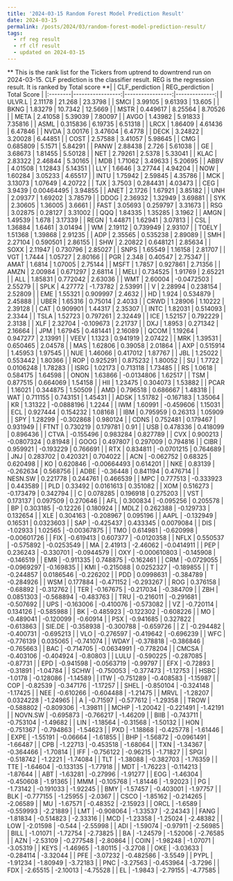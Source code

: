 ```yaml
---
title: '2024-03-15 Random Forest Model Prediction Result'
date: 2024-03-15
permalink: /posts/2024/03/random-forest-model-prediction-result/
tags:
  - rf reg result
  - rf clf result
  - updated on 2024-03-15
---
```


** This is the rank list for the Tickers from uptrend to downtrend run on 2024-03-15. CLF prediction is the classifier result. REG is the regression result. It is ranked by Total score **|         |   CLF_perdiction |   REG_perdiction |   Total Score |
|:--------|-----------------:|-----------------:|--------------:|
| ULVR.L  |      2.11178     |      21.268      |   23.3798     |
| SMCI    |      3.99105     |       9.61393    |   13.605      |
| BKNG    |      1.83279     |      10.7342     |   12.5669     |
| MSTR    |      0.449617    |       8.25564    |    8.70526    |
| META    |      2.41058     |       5.39039    |    7.80097    |
| AVGO    |      1.43982     |       5.91833    |    7.35816    |
| ASML    |      0.315836    |       6.19735    |    6.51318    |
| LRCX    |      1.86409     |       4.61436    |    6.47846    |
| NVDA    |      3.00176     |       3.47604    |    6.4778     |
| DECK    |      3.24822     |       3.20028    |    6.44851    |
| COST    |      2.57588     |       3.41057    |    5.98645    |
| CMG     |      0.685809    |       5.1571     |    5.84291    |
| PANW    |      2.88438     |       2.726      |    5.61038    |
| GE      |      3.68673     |       1.81455    |    5.50128    |
| NET     |      2.79261     |       2.5378     |    5.33041    |
| KLAC    |      2.83322     |       2.46844    |    5.30165    |
| MDB     |      1.71062     |       3.49633    |    5.20695    |
| ABBV    |      4.01508     |       1.12843    |    5.14351    |
| LLY     |      1.6646      |       3.27744    |    4.94204    |
| NOW     |      1.60284     |       3.05233    |    4.65517    |
| INTU    |      1.75942     |       2.59845    |    4.35786    |
| MCK     |      3.13073     |       1.07649    |    4.20722    |
| TJX     |      3.7503      |       0.284431   |    4.03473    |
| CEG     |      3.9439      |       0.00464495 |    3.94855    |
| ANET    |      2.1726      |       1.67921    |    3.85182    |
| UNH     |      2.09377     |       1.69202    |    3.78579    |
| DDOG    |      2.36932     |       1.32949    |    3.69881    |
| SYK     |      2.30605     |       1.36005    |    3.6661     |
| FAST    |      3.05693     |       0.259797   |    3.31673    |
| RSG     |      3.02875     |       0.28127    |    3.31002    |
| QQQ     |      1.84335     |       1.35285    |    3.1962     |
| AMGN    |      1.49539     |       1.678      |    3.17339    |
| REGN    |      1.44871     |       1.62941    |    3.07813    |
| CSL     |      1.36884     |       1.6461     |    3.01494    |
| WM      |      2.19112     |       0.739949   |    2.93107    |
| TOELY   |      1.51368     |       1.39868    |    2.91235    |
| ADP     |      2.35565     |       0.535238   |    2.89089    |
| SMH     |      2.27104     |       0.590501   |    2.86155    |
| SHW     |      2.20822     |       0.648121   |    2.85634    |
| SOXX    |      2.11947     |       0.730796   |    2.85027    |
| SNPS    |      1.65549     |       1.16158    |    2.81707    |
| VGT     |      1.7444      |       1.05727    |    2.80166    |
| PGR     |      2.348       |       0.40547    |    2.75347    |
| AMAT    |      1.6814      |       1.07005    |    2.75144    |
| MSFT    |      1.7857      |       0.927861   |    2.71356    |
| AMZN    |      2.00984     |       0.671297   |    2.68114    |
| MELI    |      0.734525    |       1.91769    |    2.65221    |
| ALL     |      1.85831     |       0.772042   |    2.63036    |
| WMT     |      2.60004     |      -0.0472503  |    2.55279    |
| SPLK    |      4.27772     |      -1.73782    |    2.53991    |
| V       |      2.28994     |       0.238154   |    2.52809    |
| EME     |      1.55321     |       0.909997   |    2.4632     |
| HD      |      1.924       |       0.534879   |    2.45888    |
| UBER    |      1.65316     |       0.75014    |    2.4033     |
| CRWD    |      1.28906     |       1.10222    |    2.39128    |
| CAT     |      0.909901    |       1.44317    |    2.35307    |
| INTC    |      1.82031     |       0.514093   |    2.3344     |
| TSLA    |      1.52723     |       0.797261   |    2.32449    |
| ICE     |      1.52157     |       0.792229   |    2.3138     |
| XLF     |      2.32704     |      -0.109673   |    2.21737    |
| DXJ     |      1.8953      |       0.271342   |    2.16664    |
| JPM     |      1.67945     |       0.481441   |    2.16089    |
| QCOM    |      1.19264     |       0.947277   |    2.13991    |
| VEEV    |      1.1323      |       0.941919   |    2.07422    |
| MRK     |      1.39531     |       0.650465   |    2.04578    |
| MAS     |      1.62806     |       0.39058    |    2.01864    |
| AXP     |      0.515914    |       1.45953    |    1.97545    |
| NUE     |      1.46066     |       0.417012   |    1.87767    |
| JBL     |      1.25022     |       0.553442   |    1.80366    |
| ROP     |      0.925291    |       0.875232   |    1.80052    |
| SU      |      1.7722      |       0.0106248  |    1.78283    |
| ISRG    |      1.02173     |       0.713118   |    1.73485    |
| RS      |      1.0618      |       0.584175   |    1.64598    |
| ONON    |      1.63866     |      -0.0134806  |    1.62517    |
| TSM     |      0.877515    |       0.664069   |    1.54158    |
| HII     |      1.23475     |       0.304073   |    1.53882    |
| PCAR    |      1.16021     |       0.344875   |    1.50509    |
| AMD     |      0.796518    |       0.686667   |    1.48318    |
| WAT     |      0.711155    |       0.743151   |    1.45431    |
| ADSK    |      1.51782     |      -0.167183   |    1.35064    |
| KR      |      1.31322     |      -0.0888196  |    1.2244     |
| IWM     |      1.60991     |      -0.459606   |    1.15031    |
| ECL     |      0.927444    |       0.154232   |    1.08168    |
| IBM     |      0.795959    |       0.26313    |    1.05909    |
| SPY     |      1.28299     |      -0.302868   |    0.980124   |
| CDNS    |      0.752481    |       0.179467   |    0.931949   |
| FTNT    |      0.730219    |       0.179781   |    0.91       |
| USB     |      0.478336    |       0.418099   |    0.896436   |
| CTVA    |     -0.155496    |       0.983284   |    0.827789   |
| CVX     |      0.900213    |      -0.0807324  |    0.81948    |
| GOOG    |      0.497807    |       0.297009   |    0.794816   |
| CIBR    |      0.959921    |      -0.193229   |    0.766691   |
| RTX     |      0.834811    |      -0.0701215  |    0.764689   |
| JNJ     |      0.283702    |       0.420321   |    0.704022   |
| ACN     |     -0.062752    |       0.68325    |    0.620498   |
| KO      |      0.620846    |      -0.00664493 |    0.614201   |
| NKE     |      0.83139     |      -0.262634   |    0.568756   |
| ADBE    |     -0.36448     |       0.841194   |    0.476714   |
| NESN.SW |      0.221778    |       0.244761   |    0.466539   |
| MPC     |      0.777513    |      -0.333923   |    0.443589   |
| PLD     |      0.33492     |       0.0161613  |    0.351082   |
| XOM     |      0.516273    |      -0.173479   |    0.342794   |
| C       |      0.078285    |       0.196918   |    0.275203   |
| VST     |      0.173137    |       0.097509   |    0.270646   |
| AFL     |      0.300834    |      -0.095256   |    0.205578   |
| BP      |      0.303185    |      -0.12226    |    0.180924   |
| MDLZ    |      0.262388    |      -0.129733   |    0.132654   |
| XLE     |      0.304163    |      -0.208967   |    0.095196   |
| AAPL    |     -0.132949    |       0.16531    |    0.0323603  |
| SAP     |     -0.425437    |       0.433345   |    0.0079084  |
| DIS     |     -1.02933     |       1.02565    |   -0.00367875 |
| TMO     |      0.614981    |      -0.620998   |   -0.00601726 |
| FIX     |     -0.619413    |       0.607377   |   -0.0120358  |
| NFLX    |      0.550537    |      -0.575892   |   -0.0253549  |
| MA      |      2.41913     |      -2.46062    |   -0.0414911  |
| PEP     |      0.236243    |      -0.330701   |   -0.0944579  |
| OXY     |     -0.000610803 |      -0.145908   |   -0.146519   |
| EMR     |     -0.911335    |       0.748875   |   -0.162461   |
| CRM     |     -0.0729055   |      -0.0969297  |   -0.169835   |
| KMI     |     -0.215088    |       0.0252327  |   -0.189855   |
| T       |     -0.244857    |       0.0186546  |   -0.226202   |
| PDD     |      0.0998631   |      -0.384789   |   -0.284926   |
| WSM     |      0.177884    |      -0.471152   |   -0.293267   |
| ROG     |      0.376158    |      -0.68892    |   -0.312762   |
| TER     |     -0.167675    |      -0.217034   |   -0.384709   |
| ZBH     |      0.0851303   |      -0.568894   |   -0.483763   |
| TRU     |     -0.216011    |      -0.291681   |   -0.507692   |
| UPS     |     -0.163006    |      -0.410076   |   -0.573082   |
| VZ      |     -0.720114    |       0.134126   |   -0.585988   |
| BK      |     -0.485923    |      -0.122302   |   -0.608226   |
| MO      |     -0.489041    |      -0.120099   |   -0.60914    |
| PSX     |     -0.941685    |       0.327822   |   -0.613863   |
| SIE.DE  |     -0.358938    |      -0.300788   |   -0.659726   |
| Z       |     -0.294482    |      -0.400731   |   -0.695213   |
| VLO     |     -0.276597    |      -0.419642   |   -0.696239   |
| WFC     |     -0.776139    |       0.035065   |   -0.741074   |
| WDAY    |     -0.378818    |      -0.386846   |   -0.765663   |
| BAC     |     -0.714705    |      -0.0634991  |   -0.778204   |
| CMCSA   |     -0.403106    |      -0.404924   |   -0.80803    |
| LULU    |     -0.590225    |      -0.287085   |   -0.87731    |
| EPD     |     -0.941598    |      -0.0563719  |   -0.99797    |
| EFX     |     -0.72893     |      -0.31891    |   -1.04784    |
| SCHW    |     -0.750053    |      -0.377473   |   -1.12753    |
| HSBC    |     -1.0178      |      -0.128086   |   -1.14589    |
| ITW     |     -0.751289    |      -0.408583   |   -1.15987    |
| COP     |     -0.82539     |      -0.347176   |   -1.17257    |
| SHEL    |     -0.850104    |      -0.324148   |   -1.17425    |
| NEE     |     -0.610266    |      -0.604488   |   -1.21475    |
| MRVL    |     -1.28207     |       0.0324228  |   -1.24965    |
| A       |     -0.71597     |      -0.577612   |   -1.29358    |
| TROW    |     -0.588802    |      -0.809306   |   -1.39811    |
| MCHP    |     -1.20042     |      -0.221491   |   -1.42191    |
| NOVN.SW |     -0.695873    |      -0.766217   |   -1.46209    |
| BIIB    |     -0.743711    |      -0.753104   |   -1.49682    |
| LIN     |     -1.18564     |      -0.31568    |   -1.50132    |
| HON     |     -0.751367    |      -0.794863   |   -1.54623    |
| PXD     |     -1.18868     |      -0.425778   |   -1.61446    |
| EXPE    |     -1.55191     |      -0.06664    |   -1.61855    |
| BHP     |     -1.56872     |      -0.0961491  |   -1.66487    |
| CPB     |     -1.22713     |      -0.453518   |   -1.68064    |
| TXN     |     -1.34367     |      -0.364466   |   -1.70814    |
| IFF     |     -0.756122    |      -0.96215    |   -1.71827    |
| SPGI    |     -0.518742    |      -1.2221     |   -1.74084    |
| TLT     |     -1.38088     |      -0.382703   |   -1.76359    |
| TTE     |     -1.64604     |      -0.133135   |   -1.77918    |
| MDT     |     -1.76223     |      -0.114213   |   -1.87644    |
| ABT     |     -1.63281     |      -0.27996    |   -1.91277    |
| EOG     |     -1.46304     |      -0.450608   |   -1.91365    |
| MMM     |     -0.105768    |      -1.81446    |   -1.92023    |
| PG      |     -1.73142     |      -0.191033   |   -1.92245    |
| BMY     |     -1.57457     |      -0.403001   |   -1.97757    |
| BLK     |     -0.777155    |      -1.25955    |   -2.0367     |
| CSCO    |     -1.85162     |      -0.214265   |   -2.06589    |
| MU      |     -1.67571     |      -0.48352    |   -2.15923    |
| ORCL    |     -1.6589      |      -0.559993   |   -2.21889    |
| LMT     |     -0.908064    |      -1.33537    |   -2.24343    |
| FANG    |     -1.81834     |      -0.514823   |   -2.33316    |
| MCD     |     -1.23358     |      -1.25024    |   -2.48382    |
| LOW     |     -2.01598     |      -0.544      |   -2.55998    |
| ADI     |     -1.59074     |      -0.97911    |   -2.56985    |
| BILL    |     -1.01071     |      -1.72754    |   -2.73825    |
| BA      |     -1.24579     |      -1.52006    |   -2.76585    |
| AZN     |     -2.53109     |      -0.277548   |   -2.80864    |
| COIN    |     -1.98248     |      -1.07071    |   -3.05319    |
| KEYS    |     -1.46965     |      -1.80115    |   -3.2708     |
| OKE     |     -3.03633     |      -0.284114   |   -3.32044    |
| PFE     |     -3.07232     |      -0.482586   |   -3.5549     |
| PYPL    |     -1.91234     |      -1.80949    |   -3.72183    |
| PNC     |     -3.27563     |      -0.453964   |   -3.7296     |
| FDX     |     -2.65515     |      -2.10013    |   -4.75528    |
| EL      |     -1.9843      |      -2.79155    |   -4.77585    |